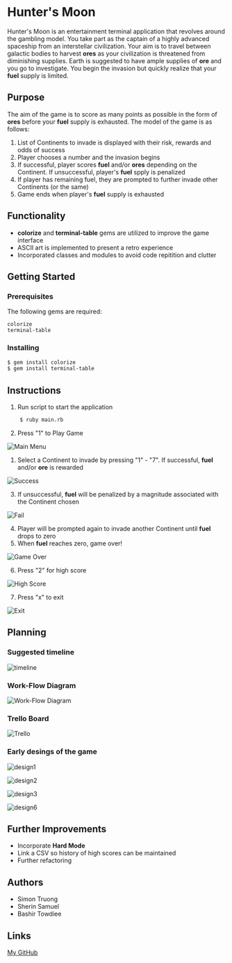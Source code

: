 # Hunter's Moon
Hunter's Moon is an entertainment terminal application that revolves around the gambling model. You take part as the captain of a highly advanced spaceship from an interstellar civilization. Your aim is to travel between galactic bodies to harvest **ores** as your civilization is threatened from diminishing supplies. Earth is suggested to have ample supplies of **ore** and you go to investigate. You begin the invasion but quickly realize that your **fuel** supply is limited. 

## Purpose
The aim of the game is to score as many points as possible in the form of **ores** before your **fuel** supply is exhausted. The model of the game is as follows:

1. List of Continents to invade is displayed with their risk, rewards and odds of success
2. Player chooses a number and the invasion begins
3. If successful, player scores **fuel** and/or **ores** depending on the Continent. If unsuccessful, player's **fuel** spply is penalized
4. If player has remaining fuel, they are prompted to further invade other Continents (or the same)
5. Game ends when player's **fuel** supply is exhausted

## Functionality
* **colorize** and **terminal-table** gems are utilized to improve the game interface
* ASCII art is implemented to present a retro experience
* Incorporated classes and modules to avoid code repitition and clutter

## Getting Started
### Prerequisites
The following gems are required:
    
    colorize
    terminal-table

### Installing
```bash
$ gem install colorize
$ gem install terminal-table
```

## Instructions
1. Run script to start the application
```bash
    $ ruby main.rb
```
2.  Press "1" to Play Game

![Main Menu](docs/game-screenshots/main-menu.png)

1. Select a Continent to invade by pressing "1" - "7". If successful, **fuel** and/or **ore** is rewarded

![Success](docs/game-screenshots/success.png)

3. If unsuccessful, **fuel** will be penalized by a magnitude associated with the Continent chosen

![Fail](docs/game-screenshots/failed.png)

4. Player will be prompted again to invade another Continent until **fuel** drops to zero
5. When **fuel** reaches zero, game over!

![Game Over](docs/game-screenshots/game-over.png)

6. Press "2" for high score

![High Score](docs/game-screenshots/highscore.png)

7. Press "x" to exit

![Exit](docs/game-screenshots/random-facts.png)

## Planning
### Suggested timeline

![timeline](docs/planning-timeline.jpg)

### Work-Flow Diagram

![Work-Flow Diagram](docs/workflow-diagram.jpg)

### Trello Board

![Trello](docs/trello.png)

### Early desings of the game

![design1](docs/brainstorm/brainstorm1.jpg)

![design2](docs/brainstorm/brainstorm2.jpg)

![design3](docs/brainstorm/brainstorm3.jpg)

<!-- ![design4](docs/brainstorm/brainstorm4.jpg) -->

<!-- ![design5](docs/brainstorm/brainstorm5.jpg) -->

![design6](docs/brainstorm/brainstorm6.jpg)

<!-- ![design7](docs/brainstorm/brainstorm7.jpg) -->

<!-- ![design8](docs/brainstorm/brainstorm8.jpg) -->

## Further Improvements
* Incorporate **Hard Mode**
* Link a CSV so history of high scores can be maintained
* Further refactoring

## Authors
* Simon Truong
* Sherin Samuel
* Bashir Towdiee

## Links
[My GitHub](https://github.com/Simon-Truong/huntersmoon)